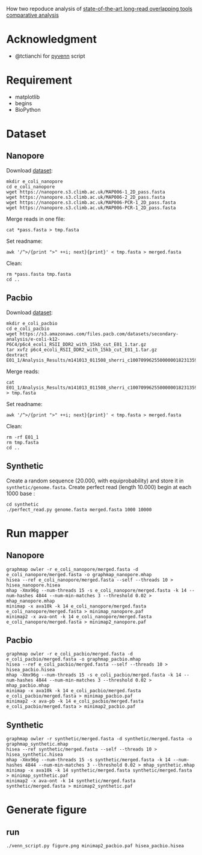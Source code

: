 
How two repoduce analysis of [state-of-the-art long-read overlapping tools comparative analysis](http://blog.pierre.marijon.fr/2018/04/04/State-of-the-art-long-reads-overlaper-compare.html)

# Acknowledgment

- @tctianchi for [pyvenn](https://github.com/tctianchi/pyvenn) script 

# Requirement

- matplotlib
- begins
- BioPython

# Dataset

## Nanopore 

Download [dataset](http://lab.loman.net/2015/09/24/first-sqk-map-006-experiment/):
```
mkdir e_coli_nanopore
cd e_coli_nanopore
wget https://nanopore.s3.climb.ac.uk/MAP006-1_2D_pass.fasta
wget https://nanopore.s3.climb.ac.uk/MAP006-2_2D_pass.fasta
wget https://nanopore.s3.climb.ac.uk/MAP006-PCR-1_2D_pass.fasta
wget https://nanopore.s3.climb.ac.uk/MAP006-PCR-1_2D_pass.fasta
```

Merge reads in one file:
```
cat *pass.fasta > tmp.fasta
```

Set readname:
```
awk '/^>/{print ">" ++i; next}{print}' < tmp.fasta > merged.fasta
```

Clean:
```
rm *pass.fasta tmp.fasta
cd ..
```

## Pacbio

Download [dataset](https://github.com/PacificBiosciences/DevNet/wiki/E.-coli-Bacterial-Assembly):
```
mkdir e_coli_pacbio
cd e_coli_pacbio
wget https://s3.amazonaws.com/files.pacb.com/datasets/secondary-analysis/e-coli-k12-P6C4/p6c4_ecoli_RSII_DDR2_with_15kb_cut_E01_1.tar.gz
tar xvfz p6c4_ecoli_RSII_DDR2_with_15kb_cut_E01_1.tar.gz
dextract E01_1/Analysis_Results/m141013_011508_sherri_c100709962550000001823135904221533_s1_p0.*.bax.h5
```


Merge reads:
```
cat E01_1/Analysis_Results/m141013_011508_sherri_c100709962550000001823135904221533_s1_p0*.fasta > tmp.fasta
```

Set readname:
```
awk '/^>/{print ">" ++i; next}{print}' < tmp.fasta > merged.fasta
```

Clean:
```
rm -rf E01_1
rm tmp.fasta
cd ..
```

## Synthetic

Create a random sequence (20.000, with equiprobability) and store it in `synthetic/genome.fasta`.
Create perfect read (length 10.000) begin at each 1000 base :
```
cd synthetic
./perfect_read.py genome.fasta merged.fasta 1000 10000
```

# Run mapper

## Nanopore

```
graphmap owler -r e_coli_nanopore/merged.fasta -d e_coli_nanopore/merged.fasta -o graphmap_nanopore.mhap
hisea --ref e_coli_nanopore/merged.fasta --self --threads 10 > hisea_nanopore.hisea
mhap -Xmx96g --num-threads 15 -s e_coli_nanopore/merged.fasta -k 14 --num-hashes 4844 --num-min-matches 3 --threshold 0.02 > mhap_nanopore.mhap
minimap -x ava10k -k 14 e_coli_nanopore/merged.fasta e_coli_nanopore/merged.fasta > minimap_nanopore.paf
minimap2 -x ava-ont -k 14 e_coli_nanopore/merged.fasta e_coli_nanopore/merged.fasta > minimap2_nanopore.paf
```

## Pacbio

```
graphmap owler -r e_coli_pacbio/merged.fasta -d e_coli_pacbio/merged.fasta -o graphmap_pacbio.mhap
hisea --ref e_coli_pacbio/merged.fasta --self --threads 10 > hisea_pacbio.hisea
mhap -Xmx96g --num-threads 15 -s e_coli_pacbio/merged.fasta -k 14 --num-hashes 4844 --num-min-matches 3 --threshold 0.02 > mhap_pacbio.mhap
minimap -x ava10k -k 14 e_coli_pacbio/merged.fasta e_coli_pacbio/merged.fasta > minimap_pacbio.paf
minimap2 -x ava-pb -k 14 e_coli_pacbio/merged.fasta e_coli_pacbio/merged.fasta > minimap2_pacbio.paf
```

## Synthetic

```
graphmap owler -r synthetic/merged.fasta -d synthetic/merged.fasta -o graphmap_synthetic.mhap
hisea --ref synthetic/merged.fasta --self --threads 10 > hisea_synthetic.hisea
mhap -Xmx96g --num-threads 15 -s synthetic/merged.fasta -k 14 --num-hashes 4844 --num-min-matches 3 --threshold 0.02 > mhap_synthetic.mhap
minimap -x ava10k -k 14 synthetic/merged.fasta synthetic/merged.fasta > minimap_synthetic.paf
minimap2 -x ava-ont -k 14 synthetic/merged.fasta synthetic/merged.fasta > minimap2_synthetic.paf
```

# Generate figure

## run

```
./venn_script.py figure.png minimap2_pacbio.paf hisea_pacbio.hisea
```
